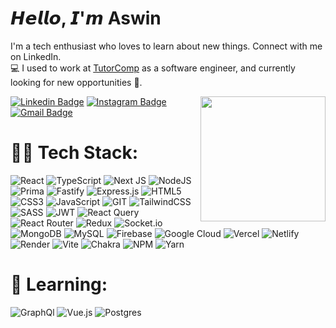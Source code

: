 # 𝙃𝙚𝙡𝙡𝙤, 𝙄'𝙢 Aswin

I'm a tech enthusiast who loves to learn about new things. Connect with me on LinkedIn.
<br/>
💻 I used to work at [TutorComp](https://tutorcomp.com/) as a software engineer, and currently looking for new opportunities 🤗.

<img align='right' src='https://media.giphy.com/media/bcKmIWkUMCjVm/giphy.gif' width='200"'>


[![Linkedin Badge](https://img.shields.io/badge/-ASWIN-blue?style=flat-square&logo=Linkedin&logoColor=white&link=https://www.linkedin.com/in/aswin-k-64627a217/)](https://www.linkedin.com/in/aswin-k-64627a217/)
[![Instagram Badge](https://img.shields.io/badge/-_asw.i.n-e4405f?style=flat-square&logo=Instagram&logoColor=white&link=https://www.instagram.com/_asw.i.n/)](https://www.instagram.com/_asw.i.n/)
[![Gmail Badge](https://img.shields.io/badge/-aswinkarooth@gmail.com-d14836?style=flat-square&logo=Gmail&logoColor=white&link=mailto:aswinkarooth@gmail.com)](mailto:aswinkarooth@gmail.com)

# 👨‍💻 Tech Stack:
![React](https://img.shields.io/badge/react-%2320232a.svg?style=plastic&logo=react&logoColor=%2361DAFB) 
![TypeScript](https://img.shields.io/badge/typescript-%23007ACC.svg?style=plastic&logo=typescript&logoColor=white) 
![Next JS](https://img.shields.io/badge/Next-black?style=plastic&logo=next.js&logoColor=white) 
![NodeJS](https://img.shields.io/badge/node.js-%334ea94b?style=plastic&logo=node.js&logoColor=white) 
![Prima](https://img.shields.io/badge/Prisma-black.svg?style=plastic&logo=Prisma&logoColor=white)
![Fastify](https://img.shields.io/badge/fastify-%23000000.svg?style=plastic&logo=fastify&logoColor=white) 
![Express.js](https://img.shields.io/badge/express.js-%23404d59.svg?style=plastic&logo=express&logoColor=%2361DAFB)
![HTML5](https://img.shields.io/badge/html5-%23E34F26.svg?style=plastic&logo=html5&logoColor=white) 
![CSS3](https://img.shields.io/badge/css3-%231572B6.svg?style=plastic&logo=css3&logoColor=white)
![JavaScript](https://img.shields.io/badge/javascript-323330.svg?style=plastic&logo=javascript&logoColor=F7DF1E) 
![GIT](https://img.shields.io/badge/Git-fc6d26?style=plastic&logo=git&logoColor=white) 
![TailwindCSS](https://img.shields.io/badge/tailwindcss-%2338B2AC.svg?style=plastic&logo=tailwind-css&logoColor=white) 
![SASS](https://img.shields.io/badge/SASS-hotpink.svg?style=plastic&logo=SASS&logoColor=white)
![JWT](https://img.shields.io/badge/JWT-black?style=plastic&logo=JSON%20web%20tokens) 
![React Query](https://img.shields.io/badge/-React%20Query-FF4154?style=plastic&logo=react%20query&logoColor=white) 
![React Router](https://img.shields.io/badge/React_Router-CA4245?style=plastic&logo=react-router&logoColor=white) 
![Redux](https://img.shields.io/badge/redux-%23593d88.svg?style=plastic&logo=redux&logoColor=white) 
![Socket.io](https://img.shields.io/badge/Socket.io-black?style=plastic&logo=socket.io&badgeColor=010101) 
![MongoDB](https://img.shields.io/badge/MongoDB-%4EA94B.svg?style=plastic&logo=mongodb&logoColor=white) 
![MySQL](https://img.shields.io/badge/mysql-%2300000f.svg?style=plastic&logo=mysql&logoColor=white) 
![Firebase](https://img.shields.io/badge/firebase-%23039BE5.svg?style=plastic&logo=firebase) 
![Google Cloud](https://img.shields.io/badge/GoogleCloud-%234285F4.svg?style=plastic&logo=google-cloud&logoColor=white) 
![Vercel](https://img.shields.io/badge/vercel-%23000000.svg?style=plastic&logo=vercel&logoColor=white) 
![Netlify](https://img.shields.io/badge/netlify-%23000000.svg?style=plastic&logo=netlify&logoColor=#00C7B7) 
![Render](https://img.shields.io/badge/Render-46E3B7.svg?style=plastic&logo=render&logoColor=white) 
![Vite](https://img.shields.io/badge/vite-%23646CFF.svg?style=plastic&logo=vite&logoColor=white) 
![Chakra](https://img.shields.io/badge/chakra-%234ED1C5.svg?style=plastic&logo=chakraui&logoColor=white) 
![NPM](https://img.shields.io/badge/NPM-%23CB3837.svg?style=plastic&logo=npm&logoColor=white) 
![Yarn](https://img.shields.io/badge/yarn-%232C8EBB.svg?style=plastic&logo=yarn&logoColor=white)

# 🚀 Learning:
![GraphQl](https://img.shields.io/badge/GraphQl-E10098?style=plastic&logo=graphql&logoColor=#D04A37)
![Vue.js](https://img.shields.io/badge/vue.js-%2335495e.svg?style=plastic&logo=vuedotjs&logoColor=%234FC08D) 
![Postgres](https://img.shields.io/badge/postgres-%23316192.svg?style=plastic&logo=postgresql&logoColor=white) 




